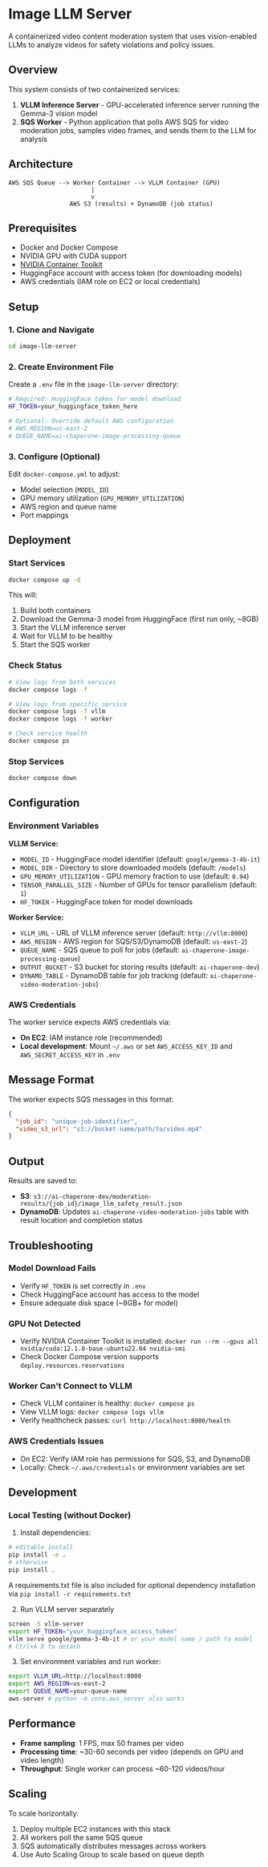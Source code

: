 # Image LLM Server

A containerized video content moderation system that uses vision-enabled LLMs to
analyze videos for safety violations and policy issues.

## Overview

This system consists of two containerized services:

1. **VLLM Inference Server** - GPU-accelerated inference server running the
   Gemma-3 vision model
2. **SQS Worker** - Python application that polls AWS SQS for video moderation
   jobs, samples video frames, and sends them to the LLM for analysis

## Architecture

```
AWS SQS Queue --> Worker Container --> VLLM Container (GPU)
                       |
                       v
                 AWS S3 (results) + DynamoDB (job status)
```

## Prerequisites

- Docker and Docker Compose
- NVIDIA GPU with CUDA support
- [NVIDIA Container Toolkit](https://docs.nvidia.com/datacenter/cloud-native/container-toolkit/install-guide.html)
- HuggingFace account with access token (for downloading models)
- AWS credentials (IAM role on EC2 or local credentials)

## Setup

### 1. Clone and Navigate

```bash
cd image-llm-server
```

### 2. Create Environment File

Create a `.env` file in the `image-llm-server` directory:

```bash
# Required: HuggingFace token for model download
HF_TOKEN=your_huggingface_token_here

# Optional: Override default AWS configuration
# AWS_REGION=us-east-2
# QUEUE_NAME=ai-chaperone-image-processing-queue
```

### 3. Configure (Optional)

Edit `docker-compose.yml` to adjust:

- Model selection (`MODEL_ID`)
- GPU memory utilization (`GPU_MEMORY_UTILIZATION`)
- AWS region and queue name
- Port mappings

## Deployment

### Start Services

```bash
docker compose up -d
```

This will:

1. Build both containers
2. Download the Gemma-3 model from HuggingFace (first run only, ~8GB)
3. Start the VLLM inference server
4. Wait for VLLM to be healthy
5. Start the SQS worker

### Check Status

```bash
# View logs from both services
docker compose logs -f

# View logs from specific service
docker compose logs -f vllm
docker compose logs -f worker

# Check service health
docker compose ps
```

### Stop Services

```bash
docker compose down
```

## Configuration

### Environment Variables

**VLLM Service:**

- `MODEL_ID` - HuggingFace model identifier (default: `google/gemma-3-4b-it`)
- `MODEL_DIR` - Directory to store downloaded models (default: `/models`)
- `GPU_MEMORY_UTILIZATION` - GPU memory fraction to use (default: `0.94`)
- `TENSOR_PARALLEL_SIZE` - Number of GPUs for tensor parallelism (default: `1`)
- `HF_TOKEN` - HuggingFace token for model downloads

**Worker Service:**

- `VLLM_URL` - URL of VLLM inference server (default: `http://vllm:8000`)
- `AWS_REGION` - AWS region for SQS/S3/DynamoDB (default: `us-east-2`)
- `QUEUE_NAME` - SQS queue to poll for jobs (default:
  `ai-chaperone-image-processing-queue`)
- `OUTPUT_BUCKET` - S3 bucket for storing results (default: `ai-chaperone-dev`)
- `DYNAMO_TABLE` - DynamoDB table for job tracking (default:
  `ai-chaperone-video-moderation-jobs`)

### AWS Credentials

The worker service expects AWS credentials via:

- **On EC2**: IAM instance role (recommended)
- **Local development**: Mount `~/.aws` or set `AWS_ACCESS_KEY_ID` and
  `AWS_SECRET_ACCESS_KEY` in `.env`

## Message Format

The worker expects SQS messages in this format:

```json
{
  "job_id": "unique-job-identifier",
  "video_s3_url": "s3://bucket-name/path/to/video.mp4"
}
```

## Output

Results are saved to:

- **S3**:
  `s3://ai-chaperone-dev/moderation-results/{job_id}/image_llm_safety_result.json`
- **DynamoDB**: Updates `ai-chaperone-video-moderation-jobs` table with result
  location and completion status

## Troubleshooting

### Model Download Fails

- Verify `HF_TOKEN` is set correctly in `.env`
- Check HuggingFace account has access to the model
- Ensure adequate disk space (~8GB+ for model)

### GPU Not Detected

- Verify NVIDIA Container Toolkit is installed:
  `docker run --rm --gpus all nvidia/cuda:12.1.0-base-ubuntu22.04 nvidia-smi`
- Check Docker Compose version supports `deploy.resources.reservations`

### Worker Can't Connect to VLLM

- Check VLLM container is healthy: `docker compose ps`
- View VLLM logs: `docker compose logs vllm`
- Verify healthcheck passes: `curl http://localhost:8000/health`

### AWS Credentials Issues

- On EC2: Verify IAM role has permissions for SQS, S3, and DynamoDB
- Locally: Check `~/.aws/credentials` or environment variables are set

## Development

### Local Testing (without Docker)

1. Install dependencies:

```bash
# editable install
pip install -e .
# otherwise
pip install .
```

A requirements.txt file is also included for optional dependency installation
via `pip install -r requirements.txt`

2. Run VLLM server separately

```bash
screen -S vllm-server
export HF_TOKEN="your_huggingface_access_token"
vllm serve google/gemma-3-4b-it # or your model name / path to model
# Ctrl+A D to detach
```

3. Set environment variables and run worker:

```bash
export VLLM_URL=http://localhost:8000
export AWS_REGION=us-east-2
export QUEUE_NAME=your-queue-name
aws-server # python -m core.aws_server also works
```

## Performance

- **Frame sampling**: 1 FPS, max 50 frames per video
- **Processing time**: ~30-60 seconds per video (depends on GPU and video
  length)
- **Throughput**: Single worker can process ~60-120 videos/hour

## Scaling

To scale horizontally:

1. Deploy multiple EC2 instances with this stack
2. All workers poll the same SQS queue
3. SQS automatically distributes messages across workers
4. Use Auto Scaling Group to scale based on queue depth
